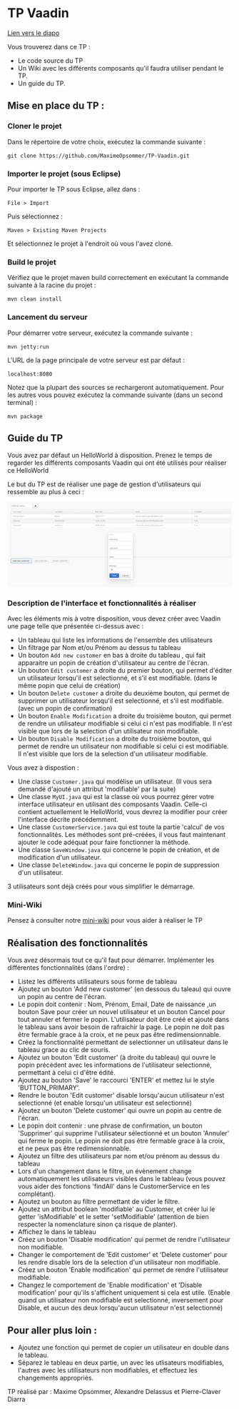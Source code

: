 # TP Vaadin


[Lien vers le diapo](https://docs.google.com/presentation/d/1maZxeP5xKTTBtN_I6FAkEYrCPSAE38AJUFEvYUx-yNU/edit#slide=id.g2930d59c00_0_0)


Vous trouverez dans ce TP :

- Le code source du TP
- Un Wiki avec les différents composants qu'il faudra utiliser pendant le TP.
- Un guide du TP.

## Mise en place du TP :

### Cloner le projet

Dans le répertoire de votre choix, exécutez la commande suivante :

	git clone https://github.com/MaximeOpsommer/TP-Vaadin.git

### Importer le projet (sous Eclipse)

Pour importer le TP sous Eclipse, allez dans :

	File > Import

Puis sélectionnez :

	Maven > Existing Maven Projects

Et sélectionnez le projet à l'endroit où vous l'avez cloné.

### Build le projet

Vérifiez que le projet maven build correctement en exécutant la commande suivante à la racine du projet :

	mvn clean install
	
### Lancement du serveur

Pour démarrer votre serveur, exécutez la commande suivante :

	mvn jetty:run

L'URL de la page principale de votre serveur est par défaut :

	localhost:8080

Notez que la plupart des sources se rechargeront automatiquement.
Pour les autres vous pouvez exécutez la commande suivante (dans un second terminal) :

	mvn package

## Guide du TP

Vous avez par défaut un HelloWorld à disposition.
Prenez le temps de regarder les différents composants Vaadin qui ont été utilisés pour réaliser ce HelloWorld

Le but du TP est de réaliser une page de gestion d'utilisateurs qui ressemble au plus à ceci :

![alt text](https://github.com/MaximeOpsommer/TP-Vaadin/blob/master/apercu_final.png "Aperçu du TP à réaliser")

### Description de l'interface et fonctionnalités à réaliser

Avec les éléments mis à votre disposition, vous devez créer avec Vaadin une page telle que présentée ci-dessus avec :
- Un tableau qui liste les informations de l'ensemble des utilisateurs
- Un filtrage par Nom et/ou Prénom au dessus tu tableau
- Un bouton `Add new customer` en bas à droite du tableau , qui fait apparaitre un popin de création d'utilisateur au centre de l'écran.
- Un bouton `Edit customer` a droite du premier bouton, qui permet d'éditer un utilisateur lorsqu'il est selectionné, et s'il est modifiable. (dans le même popin que celui de création)
- Un bouton `Delete customer` a droite du deuxième bouton, qui permet de supprimer un utilisateur lorsqu'il est selectionné, et s'il est modifiable. (avec un popin de confirmation)
- Un bouton `Enable Modification` a droite du troisième bouton, qui permet de rendre un utilisateur modifiable si celui ci n'est pas modifiable. Il n'est visible que lors de la selection d'un utilisateur non modifiable.
- Un bouton `Disable Modification` a droite du troisième bouton, qui permet de rendre un utilisateur non modifiable si celui ci est modifiable. Il n'est visible que lors de la selection d'un utilisateur modifiable.

Vous avez à dispostion :
- Une classe `Customer.java` qui modélise un utilisateur. (Il vous sera demandé d'ajouté un attribut 'modifiable' par la suite)
- Une classe `MyUI.java` qui est la classe où vous pourrez gérer votre interface utilisateur en utilisant des composants Vaadin. Celle-ci contient actuellement le HelloWorld, vous devrez la modifier pour créer l'interface décrite précédemment.
- Une classe `CustomerService.java` qui est toute la partie 'calcul' de vos fonctionnalités. Les méthodes sont pré-créées, il vous faut maintenant ajouter le code adéquat pour faire fonctionner la méthode.
- Une classe `SaveWindow.java` qui concerne le popin de création, et de modification d'un utilisateur.
- Une classe `DeleteWindow.java` qui concerne le popin de suppression d'un utilisateur.

3 utilisateurs sont déjà créés pour vous simplifier le démarrage.


### Mini-Wiki

Pensez à consulter notre [mini-wiki](https://github.com/MaximeOpsommer/TP-Vaadin/wiki) pour vous aider à réaliser le TP


## Réalisation des fonctionnalités

Vous avez désormais tout ce qu'il faut pour démarrer.
Implémenter les différentes fonctionnalités (dans l'ordre) :

- Listez les différents utilisateurs sous forme de tableau
- Ajoutez un bouton 'Add new customer' (en dessous du taleau) qui ouvre un popin au centre de l'écran.
- Le popin doit contenir : Nom, Prénom, Email, Date de naissance ,un bouton Save pour créer un nouvel utilisateur et un bouton Cancel pour tout annuler et fermer le popin. L'utilisateur doit être créé et ajouté dans le tableau sans avoir besoin de rafraichir la page. Le popin ne doit pas être fermable grace à la croix, et ne peux pas être redimensionnable.
- Créez la fonctionnalité permettant de selectionner un utilisateur dans le tableau grace au clic de souris.
- Ajoutez un bouton 'Edit customer' (à droite du tableau) qui ouvre le popin précèdent avec les informations de l'utilisateur selectionné, permettant à celui ci d'être édité.
- Ajoutez au bouton 'Save' le raccourci 'ENTER' et mettez lui le style 'BUTTON_PRIMARY'.
- Rendre le bouton 'Edit customer' disable lorsqu'aucun utilisateur n'est selectionné (et enable lorsqu'un utilisateur est selectionné)
- Ajoutez un bouton 'Delete customer' qui ouvre un popin au centre de l'écran.
- Le popin doit contenir : une phrase de confirmation, un bouton 'Supprimer' qui supprime l'utilisateur sélectionné et un bouton 'Annuler' qui ferme le popin. Le popin ne doit pas être fermable grace à la croix, et ne peux pas être redimensionnable.
- Ajoutez un filtre des utilisateurs par nom et/ou prénom au dessus du tableau
- Lors d'un changement dans le filtre, un évènement change automatiquement les utilisateurs visibles dans le tableau (vous pouvez vous aider des fonctions 'findAll' dans le CustomerService en les complétant).
- Ajoutez un bouton au filtre permettant de vider le filtre.
- Ajoutez un attribut boolean 'modifiable' au Customer, et créer lui le getter 'isModifiable' et le setter 'setModifiable' (attention de bien respecter la nomenclature sinon ça risque de planter).
- Affichez le dans le tableau
- Créez un bouton 'Disable modification' qui permet de rendre l'utilisateur non modifiable.
- Changer le comportement de 'Edit customer' et 'Delete customer' pour les rendre disable lors de la selection d'un utilisateur non modifiable.
- Créez un bouton 'Enable modification' qui permet de rendre l'utilisateur modifiable.
- Changez le comportement de 'Enable modification' et 'Disable modification' pour qu'ils s'affichent uniquement si cela est utile. (Enable quand un utilisateur non modifiable est selectionné, inversement pour Disable, et aucun des deux lorsqu'aucun utilisateur n'est selectionné)

Pour aller plus loin :
----------------------

- Ajoutez une fonction qui permet de copier un utilisateur en double dans le tableau.
- Séparez le tableau en deux partie, un avec les utlisateurs modifiables, l'autres avec les utilisateurs non modifiables, et effectuez les changements appropriés.

TP réalisé par : Maxime Opsommer, Alexandre Delassus et Pierre-Claver Diarra

